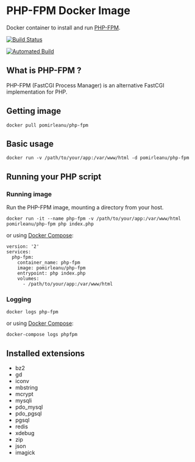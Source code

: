 # PHP-FPM Docker Image
Docker container to install and run [PHP-FPM](https://php-fpm.org/).

[![Build Status](https://travis-ci.org/pomirleanu/php-fpm.svg?branch=master)](https://travis-ci.org/pomirleanu/php-fpm)

[![Automated Build](https://img.shields.io/docker/automated/jrottenberg/ffmpeg.svg)](https://hub.docker.com/r/pomirleanu/php-fpm/builds/)

## What is PHP-FPM ?
PHP-FPM (FastCGI Process Manager) is an alternative FastCGI implementation for PHP.

## Getting image
```shell
docker pull pomirleanu/php-fpm
```

## Basic usage

```shell
docker run -v /path/to/your/app:/var/www/html -d pomirleanu/php-fpm
```

## Running your PHP script

### Running image
Run the PHP-FPM image, mounting a directory from your host.
```shell
docker run -it --name php-fpm -v /path/to/your/app:/var/www/html pomirleanu/php-fpm php index.php
```

or using [Docker Compose](https://docs.docker.com/compose/):

```shell
version: '2'
services:
  php-fpm:
    container_name: php-fpm
    image: pomirleanu/php-fpm
    entrypoint: php index.php
    volumes:
      - /path/to/your/app:/var/www/html
```

### Logging
```shell
docker logs php-fpm
```
or using [Docker Compose](https://docs.docker.com/compose/):
```shell
docker-compose logs phpfpm
```

## Installed extensions
 - bz2
 - gd
 - iconv
 - mbstring
 - mcrypt
 - mysqli
 - pdo_mysql
 - pdo_pgsql
 - pgsql
 - redis
 - xdebug
 - zip
 - json
 - imagick

